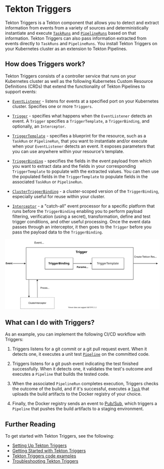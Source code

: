<!-- prettier-ignore start -->
<!--
---
title: "Triggers and EventListeners"
linkTitle: "Triggers and EventListeners"
weight: 3
description: >
  Event Based Triggers for Tekton Pipelines
cascade:
  github_project_repo: https://github.com/tektoncd/triggers
---
-->

<!-- prettier-ignore end -->


# Tekton Triggers

Tekton Triggers is a Tekton component that allows you to detect and extract information from events from a variety of sources and deterministically instantiate
and execute [`TaskRuns`](https://github.com/tektoncd/pipeline/blob/master/docs/taskruns.md) and [`PipelineRuns`](https://github.com/tektoncd/pipeline/blob/master/docs/pipelineruns.md)
based on that information. Tekton Triggers can also pass information extracted from events directly to `TaskRuns` and `PipelineRuns`. You install Tekton Triggers on your Kubernetes
cluster as an extension to Tekton Pipelines.

## How does Triggers work?

Tekton Triggers consists of a controller service that runs on your Kubernetes cluster as well as the following Kubernetes Custom Resource Definitions (CRDs) that extend
the functionality of Tekton Pipelines to support events:

*  [`EventListener`](eventlisteners.md) - listens for events at a specified port on your Kubernetes cluster.
   Specifies one or more `Triggers`.

*  [`Trigger`](triggers.md) - specifies what happens when the `EventListener` detects an event. A `Trigger` specifies
   a `TriggerTemplate`, a `TriggerBinding`, and optionally, an `Interceptor`.

*  [`TriggerTemplate`](triggertemplates.md) - specifies a blueprint for the resource, such as a `TaskRun` or `PipelineRun`,
   that you want to instantiate and/or execute when your `EventListener` detects an event. It exposes parameters that you can use anywhere within your resource's template.

*  [`TriggerBinding`](triggerbindings.md) - specifies the fields in the event payload from which you want to extract
   data and the fields in your corresponding `TriggerTemplate` to populate with the extracted values. You can then use the populated fields in the `TriggerTemplate` to
   populate fields in the associated `TaskRun` or `PipelineRun`.

*  [`ClusterTriggerBinding`](triggerbindings.md) - a cluster-scoped version of the `TriggerBinding`,
   especially useful for reuse within your cluster.

*  [`Interceptor`](interceptors.md) - a "catch-all" event processor for a specific platform that
   runs before the `TriggerBinding` enabling you to perform payload filtering, verification (using a secret), transformation, define and test trigger conditions, and other
   useful processing. Once the event data passes through an interceptor, it then goes to the `Trigger` before you pass the payload data to the `TriggerBinding`.

![TriggerFlow](../images/TriggerFlow.svg)

## What can I do with Triggers?

As an example, you can implement the following CI/CD workflow with Triggers:

1. Triggers listens for a git commit or a git pull request event. When it detects one, it executes a unit test [`Pipeline`](https://github.com/tektoncd/pipeline/blob/master/docs/pipelines.md) on the committed code.

2. Triggers listens for a git push event indicating the test finished successfully. When it detects one, it validates the test's outcome and executes a `Pipeline` that builds the tested code.

3. When the associated `PipelineRun` completes execution, Triggers checks the outcome of the build, and if it's successful, executes a [`Task`](https://github.com/tektoncd/pipeline/blob/master/docs/tasks.md)
   that uploads the build artifacts to the Docker registry of your choice.

4. Finally, the Docker registry sends an event to [Pub/Sub](https://cloud.google.com/pubsub/docs/overview), which triggers a `Pipeline` that pushes the build artifacts to a staging environment.


## Further Reading

To get started with Tekton Triggers, see the following:

*   [Setting Up Tekton Triggers](install.md)
*   [Getting Started with Tekton Triggers](https://github.com/tektoncd/triggers/blob/main/docs/getting-started/README.md)
*   [Tekton Triggers code examples](https://github.com/tektoncd/triggers/tree/main/examples)
*   [Troubleshooting Tekton Triggers](troubleshooting.md)
